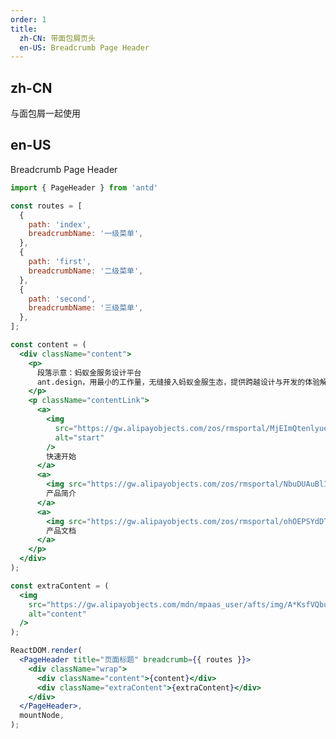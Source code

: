 ```yaml
---
order: 1
title:
  zh-CN: 带面包屑页头
  en-US: Breadcrumb Page Header
---
```


## zh-CN

与面包屑一起使用

## en-US

Breadcrumb Page Header

```jsx
import { PageHeader } from 'antd'

const routes = [
  {
    path: 'index',
    breadcrumbName: '一级菜单',
  },
  {
    path: 'first',
    breadcrumbName: '二级菜单',
  },
  {
    path: 'second',
    breadcrumbName: '三级菜单',
  },
];

const content = (
  <div className="content">
    <p>
      段落示意：蚂蚁金服务设计平台
      ant.design，用最小的工作量，无缝接入蚂蚁金服生态，提供跨越设计与开发的体验解决方案。
    </p>
    <p className="contentLink">
      <a>
        <img
          src="https://gw.alipayobjects.com/zos/rmsportal/MjEImQtenlyueSmVEfUD.svg"
          alt="start"
        />
        快速开始
      </a>
      <a>
        <img src="https://gw.alipayobjects.com/zos/rmsportal/NbuDUAuBlIApFuDvWiND.svg" alt="info" />
        产品简介
      </a>
      <a>
        <img src="https://gw.alipayobjects.com/zos/rmsportal/ohOEPSYdDTNnyMbGuyLb.svg" alt="doc" />
        产品文档
      </a>
    </p>
  </div>
);

const extraContent = (
  <img
    src="https://gw.alipayobjects.com/mdn/mpaas_user/afts/img/A*KsfVQbuLRlYAAAAAAAAAAABjAQAAAQ/original"
    alt="content"
  />
);

ReactDOM.render(
  <PageHeader title="页面标题" breadcrumb={{ routes }}>
    <div className="wrap">
      <div className="content">{content}</div>
      <div className="extraContent">{extraContent}</div>
    </div>
  </PageHeader>,
  mountNode,
);
```

<style>
.wrap {
  display: flex;
}
.content {
  flex: 1;
}
.extraContent {
  min-width: 240px;
  text-align: right;
}
.extraContent img{
  margin-top:-40px;
}
.contentLink {
  padding-top: 16px;
}
.contentLink a {
  display: inline-block;
  vertical-align: text-top;
  margin-right: 32px;
}
.contentLink a img {
  margin-right: 8px;
}

</style>
